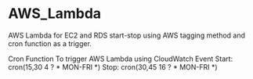 # AWS_Lambda
AWS Lambda for EC2 and RDS start-stop using AWS tagging method and cron function as a trigger.

Cron Function To trigger AWS Lambda using CloudWatch Event
Start: cron(15,30 4 ? * MON-FRI *)
Stop: cron(30,45 16 ? * MON-FRI *)

